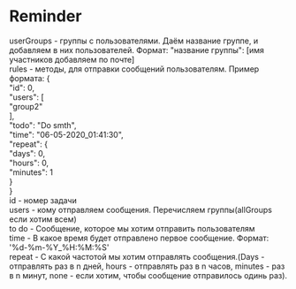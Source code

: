 # Reminder
userGroups - группы с пользователями. Даём название группе, и добавляем в них пользователей. Формат: "название группы": [имя участников добавляем по почте]  
rules - методы, для отправки сообщений пользователям. Пример формата: {  
"id": 0,  
"users": [  
"group2"  
],   
"todo": "Do smth",   
"time": "06-05-2020_01:41:30",   
"repeat": {   
"days": 0,   
"hours": 0,   
"minutes": 1   
}   
}   
id - номер задачи   
users - кому отправляем сообщения. Перечисляем группы(allGroups если хотим всем)   
to do - Сообщение, которое мы хотим отправить пользователям   
time - В какое время будет отправлено первое сообщение. Формат: '%d-%m-%Y_%H:%M:%S'   
repeat - С какой частотой мы хотим отправлять сообщения.(Days - отправлять раз в n дней, hours - отправлять раз в n часов, minutes - раз в n минут, none - если хотим, чтобы сообщение отправилось одинь раз).
